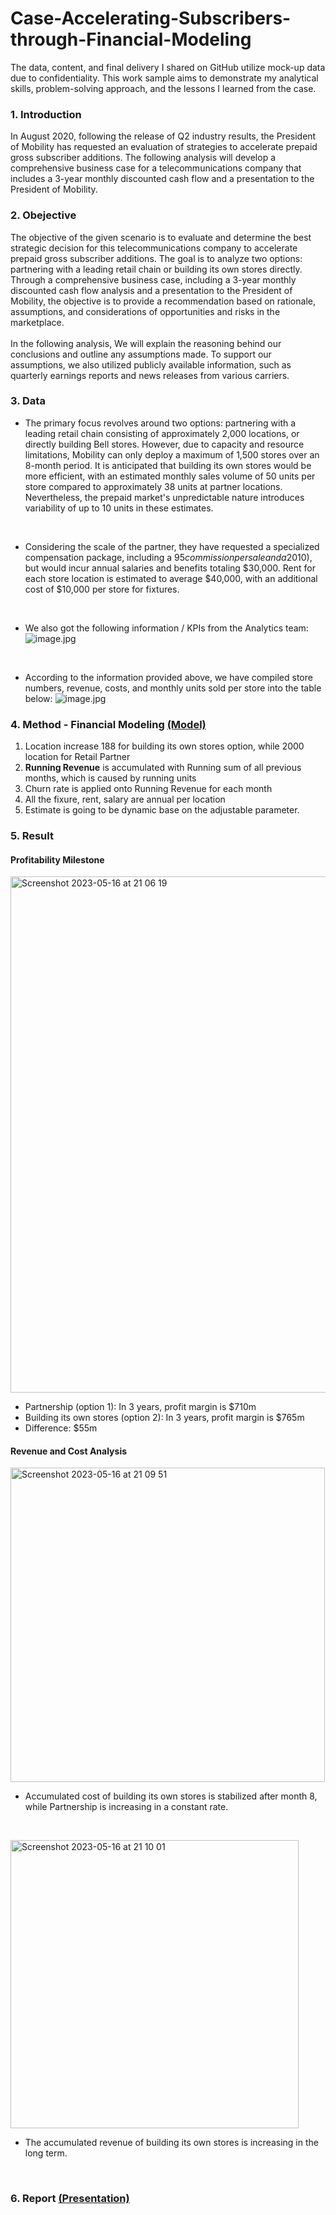 # Case-Accelerating-Subscribers-through-Financial-Modeling
The data, content, and final delivery I shared on GitHub utilize mock-up data due to confidentiality. This work sample aims to demonstrate my analytical skills, problem-solving approach, and the lessons I learned from the case.
<br />
### 1. Introduction
In August 2020, following the release of Q2 industry results, the President of Mobility has requested an evaluation of strategies to accelerate prepaid gross subscriber additions. The following analysis will develop a comprehensive business case for a telecommunications company that includes a 3-year monthly discounted cash flow and a presentation to the President of Mobility.

### 2. Obejective
The objective of the given scenario is to evaluate and determine the best strategic decision for this telecommunications company to accelerate prepaid gross subscriber additions. The goal is to analyze two options: partnering with a leading retail chain or building its own stores directly. Through a comprehensive business case, including a 3-year monthly discounted cash flow analysis and a presentation to the President of Mobility, the objective is to provide a recommendation based on rationale, assumptions, and considerations of opportunities and risks in the marketplace. <br />
<br />
In the following analysis, We will explain the reasoning behind our conclusions and outline any assumptions made. To support our assumptions, we also utilized publicly available information, such as quarterly earnings reports and news releases from various carriers. 

### 3. Data
* The primary focus revolves around two options: partnering with a leading retail chain consisting of approximately 2,000 locations, or directly building Bell stores. However, due to capacity and resource limitations, Mobility can only deploy a maximum of 1,500 stores over an 8-month period. It is anticipated that building its own stores would be more efficient, with an estimated monthly sales volume of 50 units per store compared to approximately 38 units at partner locations. Nevertheless, the prepaid market's unpredictable nature introduces variability of up to 10 units in these estimates. <br />
<br />

* Considering the scale of the partner, they have requested a specialized compensation package, including a $95 commission per sale and a 20% share of revenue generated. In contrast, this telecommunications company plans to offer lower internal commissions ($10), but would incur annual salaries and benefits totaling $30,000. Rent for each store location is estimated to average $40,000, with an additional cost of $10,000 per store for fixtures.<br />
<br />

* We also got the following information / KPIs from the Analytics team:
![image.jpg](https://github.com/christychen65/Case-Profitability-Data-Analysis/assets/132826012/3e8ea6b2-6e75-4408-b1fd-661301a7603e)
<br />

* According to the information provided above, we have compiled store numbers, revenue, costs, and monthly units sold per store into the table below:
![image.jpg](https://github.com/christychen65/Case-Profitability-Data-Analysis/assets/132826012/57cad95f-f1d6-4cb1-9a85-fd9b17376ff1)


### 4. Method - Financial Modeling <b><a href="https://github.com/christychen65/Case-Accelerating-Subscribers-through-Financial-Modeling/blob/main/Financial%20Modeling%20Excel%20Doc/Case%20Analysis%20Modeling.xlsx">(Model)</a></b>

1. Location increase 188 for building its own stores option, while 2000 location for Retail Partner								
2. **Running Revenue** is accumulated with Running sum of all previous months, which is caused by running units								
3. Churn rate is applied onto Running Revenue for each month								
4. All the fixure, rent, salary are annual per location								
5. Estimate is going to be dynamic base on the adjustable parameter.	

### 5. Result

#### Profitability Milestone
<img width="826" alt="Screenshot 2023-05-16 at 21 06 19" src="https://github.com/christychen65/Case-Accelerating-Subscribers-through-Financial-Modeling/assets/132826012/96727e66-959e-445d-830f-a9b4982cdb80">

  * Partnership (option 1): In 3 years, profit margin is $710m <br />
  * Building its own stores (option 2): In 3 years, profit margin is $765m <br />
  * Difference: $55m <br />

#### Revenue and Cost Analysis
<img width="503" alt="Screenshot 2023-05-16 at 21 09 51" src="https://github.com/christychen65/Case-Accelerating-Subscribers-through-Financial-Modeling/assets/132826012/c9851f51-8c70-4519-b036-6c504fe38d9e"><br />
* Accumulated cost of building its own stores is stabilized after month 8, while Partnership is increasing in a constant rate.
 <br />
 
<img width="461" alt="Screenshot 2023-05-16 at 21 10 01" src="https://github.com/christychen65/Case-Accelerating-Subscribers-through-Financial-Modeling/assets/132826012/32f3aab2-1f18-4c19-8b0e-7b235e835dfe"><br />
* The accumulated revenue of building its own stores is increasing in the long term.

<br />

### 6. Report <b><a href="https://github.com/christychen65/Case-Accelerating-Subscribers-through-Financial-Modeling/tree/main/Report">(Presentation)</a></b>


